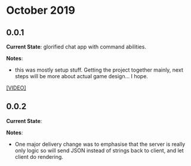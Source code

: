 # October 2019
## 0.0.1
**Current State**: glorified chat app with command abilities.

**Notes**: 
- this was mostly setup stuff. Getting the project together mainly, next steps will be more about actual game design... I hope.

[[VIDEO]](https://youtu.be/Zsqq53stDzQ)
## 0.0.2
**Current State**:

**Notes**: 
- One major delivery change was to emphasise that the server is really only logic so will send JSON instead of strings back to client, and let client do rendering.
